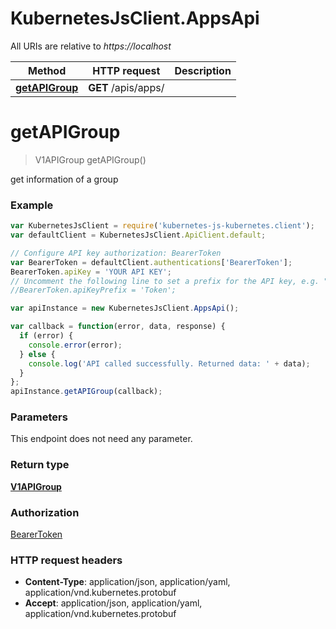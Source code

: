 # KubernetesJsClient.AppsApi

All URIs are relative to *https://localhost*

Method | HTTP request | Description
------------- | ------------- | -------------
[**getAPIGroup**](AppsApi.md#getAPIGroup) | **GET** /apis/apps/ | 


<a name="getAPIGroup"></a>
# **getAPIGroup**
> V1APIGroup getAPIGroup()



get information of a group

### Example
```javascript
var KubernetesJsClient = require('kubernetes-js-kubernetes.client');
var defaultClient = KubernetesJsClient.ApiClient.default;

// Configure API key authorization: BearerToken
var BearerToken = defaultClient.authentications['BearerToken'];
BearerToken.apiKey = 'YOUR API KEY';
// Uncomment the following line to set a prefix for the API key, e.g. "Token" (defaults to null)
//BearerToken.apiKeyPrefix = 'Token';

var apiInstance = new KubernetesJsClient.AppsApi();

var callback = function(error, data, response) {
  if (error) {
    console.error(error);
  } else {
    console.log('API called successfully. Returned data: ' + data);
  }
};
apiInstance.getAPIGroup(callback);
```

### Parameters
This endpoint does not need any parameter.

### Return type

[**V1APIGroup**](V1APIGroup.md)

### Authorization

[BearerToken](../README.md#BearerToken)

### HTTP request headers

 - **Content-Type**: application/json, application/yaml, application/vnd.kubernetes.protobuf
 - **Accept**: application/json, application/yaml, application/vnd.kubernetes.protobuf

